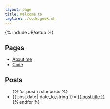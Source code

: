 ```yaml
---
layout: page
title: Welcome to
tagline: ./code.geek.sh
---
```

{% include JB/setup %}

Pages
------------

 * [About me](/about.html)
 * [Code](/code.html)

Posts
-----

<ul class="posts">
  {% for post in site.posts %}
    <li><span>{{ post.date | date_to_string }}</span> &raquo; <a href="{{ BASE_PATH }}{{ post.url }}">{{ post.title }}</a></li>
  {% endfor %}
</ul>
